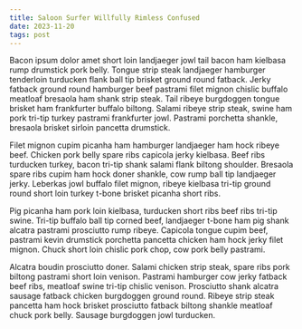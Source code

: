 ```yaml
---
title: Saloon Surfer Willfully Rimless Confused
date: 2023-11-20
tags: post
---
```


Bacon ipsum dolor amet short loin landjaeger jowl tail bacon ham kielbasa rump drumstick pork belly.  Tongue strip steak landjaeger hamburger tenderloin turducken flank ball tip brisket ground round fatback.  Jerky fatback ground round hamburger beef pastrami filet mignon chislic buffalo meatloaf bresaola ham shank strip steak.  Tail ribeye burgdoggen tongue brisket ham frankfurter buffalo biltong.  Salami ribeye strip steak, swine ham pork tri-tip turkey pastrami frankfurter jowl.  Pastrami porchetta shankle, bresaola brisket sirloin pancetta drumstick.

Filet mignon cupim picanha ham hamburger landjaeger ham hock ribeye beef.  Chicken pork belly spare ribs capicola jerky kielbasa.  Beef ribs turducken turkey, bacon tri-tip shank salami flank biltong shoulder.  Bresaola spare ribs cupim ham hock doner shankle, cow rump ball tip landjaeger jerky.  Leberkas jowl buffalo filet mignon, ribeye kielbasa tri-tip ground round short loin turkey t-bone brisket picanha short ribs.

Pig picanha ham pork loin kielbasa, turducken short ribs beef ribs tri-tip swine.  Tri-tip buffalo ball tip corned beef, landjaeger t-bone ham pig shank alcatra pastrami prosciutto rump ribeye.  Capicola tongue cupim beef, pastrami kevin drumstick porchetta pancetta chicken ham hock jerky filet mignon.  Chuck short loin chislic pork chop, cow pork belly pastrami.

Alcatra boudin prosciutto doner.  Salami chicken strip steak, spare ribs pork biltong pastrami short loin venison.  Pastrami hamburger cow jerky fatback beef ribs, meatloaf swine tri-tip chislic venison.  Prosciutto shank alcatra sausage fatback chicken burgdoggen ground round.  Ribeye strip steak pancetta ham hock brisket prosciutto fatback biltong shankle meatloaf chuck pork belly.  Sausage burgdoggen jowl turducken.